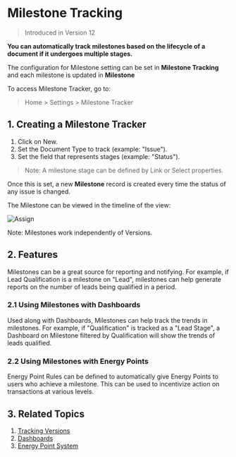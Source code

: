 <!-- add-breadcrumbs -->

# Milestone Tracking

> Introduced in Version 12

**You can automatically track milestones based on the lifecycle of a document if it undergoes multiple stages.**

The configuration for Milestone setting can be set in **Milestone Tracking** and each milestone is updated in **Milestone**

To access Milestone Tracker, go to:
> Home > Settings > Milestone Tracker

## 1. Creating a Milestone Tracker

1. Click on New.
1. Set the Document Type to track (example: "Issue").
1. Set the field that represents stages (example: "Status").

> Note: A milestone stage can be defined by Link or Select properties.

Once this is set, a new **Milestone** record is created every time the status of any issue is changed.

The Milestone can be viewed in the timeline of the view:

<img class="screenshot" alt="Assign" src="/docs/assets/img/automation/milestone-in-timeline.png">

Note: Milestones work independently of Versions.

## 2. Features

Milestones can be a great source for reporting and notifying. For example, if Lead Qualification is a milestone on "Lead", milestones can help generate reports on the number of leads being qualified in a period.

### 2.1 Using Milestones with Dashboards

Used along with Dashboards, Milestones can help track the trends in milestones. For example, if "Qualification" is tracked as a "Lead Stage", a Dashboard on Milestone filtered by Qualification will show the trends of leads qualified.

### 2.2 Using Milestones with Energy Points

Energy Point Rules can be defined to automatically give Energy Points to users who achieve a milestone. This can be used to incentivize action on transactions at various levels.

## 3. Related Topics

1. [Tracking Versions](/docs/user/manual/en/using-erpnext/document-versioning)
1. [Dashboards](/docs/user/manual/en/customize-erpnext/dashboard)
1. [Energy Point System](/docs/user/manual/en/setting-up/energy-point-system)
